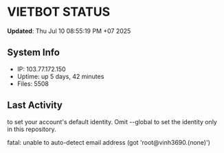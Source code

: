 # VIETBOT STATUS
**Updated**: Thu Jul 10 08:55:19 PM +07 2025

## System Info
- IP: 103.77.172.150
- Uptime: up 5 days, 42 minutes
- Files: 5508

## Last Activity

to set your account's default identity.
Omit --global to set the identity only in this repository.

fatal: unable to auto-detect email address (got 'root@vinh3690.(none)')
